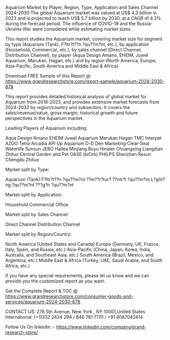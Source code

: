 Aquarium Market by Player, Region, Type, Application and Sales Channel 2024-2030
The global Aquarium market was valued at US$ 4.3 billion in 2023 and is projected to reach US$ 5.7 billion by 2030, at a CAGR of 4.3% during the forecast period. The influence of COVID-19 and the Russia-Ukraine War were considered while estimating market sizes.

This report studies the Aquarium market, covering market size for segment by type (Aquarium (Tank), F?ltr?t??n ?qu??m?nt, etc.), by application (Household, Commercial, etc.), by sales channel (Direct Channel, Distribution Channel), by player (Aqua Design Amano, EHEIM, Juwel Aquarium, Marukan, Hagan, etc.) and by region (North America, Europe, Asia-Pacific, South America and Middle East & Africa).

Download FREE Sample of this Report @ https://www.grandresearchstore.com/report-sample/aquarium-2024-2030-878

This report provides detailed historical analysis of global market for Aquarium from 2018-2023, and provides extensive market forecasts from 2024-2032 by region/country and subsectors. It covers the sales/revenue/value, gross margin, historical growth and future perspectives in the Aquarium market.

Leading Players of Aquarium including:

Aqua Design Amano
EHEIM
Juwel Aquarium
Marukan
Hagan
TMC
Interpet
AZOO
Tetra
Arcadia
API
Up Aquarium
D-D
Den Marketing
Clear-Seal
Waterlife
Sunsun
JEBO
Hailea
Minjiang
Boyu
Hinaler
Chuangxing
Liangdian
Zhituo
Central Garden and Pet
OASE (biOrb)
PHILPS
Shenzhen Resun
Chengdu Zhituo

Market split by Type:

Aquarium (Tank)
F?ltr?t??n ?qu??m?nt
??m??r?tur? ??ntr?l ?qu??m?nt
L?ght?ng ?qu??m?nt
???g?n ?qu??m?nt

Market split by Application:

Household
Commercial
Office

Market split by Sales Channel:

Direct Channel
Distribution Channel

Market split by Region/Country:

North America (United States and Canada)
Europe (Germany, UK, France, Italy, Spain, and Russia, etc.)
Asia-Pacific (China, Japan, Korea, India, Australia, and Southeast Asia, etc.)
South America (Brazil, Mexico, and Argentina, etc.)
Middle East & Africa (Turkey, UAE, Saudi Arabia, and South Africa, etc.)

If you have any special requirements, please let us know and we can provide you the customized report as you want.

Get the Complete Report & TOC @ https://www.grandresearchstore.com/consumer-goods-and-services/aquarium-2024-2030-878

CONTACT US:
276 5th Avenue, New York , NY 10001,United States
International: (+1)332 2424 294 / 646 781 7170 / +91 8087042414

Follow Us On linkedin :- https://www.linkedin.com/company/grand-research-store/
